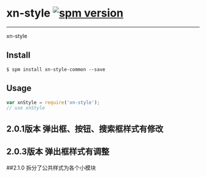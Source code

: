 # xn-style [![spm version](http://spm.xiniunet.com:3000/badge/xn-style)](http://spm.xiniunet.com:3000/package/xn-style)

---

xn-style

## Install

```
$ spm install xn-style-common --save
```

## Usage

```js
var xnStyle = require('xn-style');
// use xnStyle
```
## 2.0.1版本 弹出框、按钮、搜索框样式有修改
## 2.0.3版本 弹出框样式有调整


##2.1.0  拆分了公共样式为各个小模块